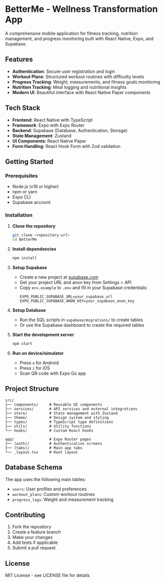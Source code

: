 # BetterMe - Wellness Transformation App

A comprehensive mobile application for fitness tracking, nutrition management, and progress monitoring built with React Native, Expo, and Supabase.

## Features

- **Authentication**: Secure user registration and login
- **Workout Plans**: Structured workout routines with difficulty levels
- **Progress Tracking**: Weight, measurements, and fitness goals monitoring
- **Nutrition Tracking**: Meal logging and nutritional insights
- **Modern UI**: Beautiful interface with React Native Paper components

## Tech Stack

- **Frontend**: React Native with TypeScript
- **Framework**: Expo with Expo Router
- **Backend**: Supabase (Database, Authentication, Storage)
- **State Management**: Zustand
- **UI Components**: React Native Paper
- **Form Handling**: React Hook Form with Zod validation

## Getting Started

### Prerequisites

- Node.js (v18 or higher)
- npm or yarn
- Expo CLI
- Supabase account

### Installation

1. **Clone the repository**
   ```bash
   git clone <repository-url>
   cd BetterMe
   ```

2. **Install dependencies**
   ```bash
   npm install
   ```

3. **Setup Supabase**
   - Create a new project at [supabase.com](https://supabase.com)
   - Get your project URL and anon key from Settings > API
   - Copy `env.example` to `.env` and fill in your Supabase credentials:
     ```
     EXPO_PUBLIC_SUPABASE_URL=your_supabase_url
     EXPO_PUBLIC_SUPABASE_ANON_KEY=your_supabase_anon_key
     ```

4. **Setup Database**
   - Run the SQL scripts in `supabase/migrations/` to create tables
   - Or use the Supabase dashboard to create the required tables

5. **Start the development server**
   ```bash
   npm start
   ```

6. **Run on device/simulator**
   - Press `a` for Android
   - Press `i` for iOS
   - Scan QR code with Expo Go app

## Project Structure

```
src/
├── components/     # Reusable UI components
├── services/       # API services and external integrations
├── store/          # State management with Zustand
├── theme/          # Design system and styling
├── types/          # TypeScript type definitions
├── utils/          # Utility functions
└── hooks/          # Custom React hooks

app/                # Expo Router pages
├── (auth)/         # Authentication screens
├── (tabs)/         # Main app tabs
└── _layout.tsx     # Root layout
```

## Database Schema

The app uses the following main tables:
- `users`: User profiles and preferences
- `workout_plans`: Custom workout routines
- `progress_logs`: Weight and measurement tracking

## Contributing

1. Fork the repository
2. Create a feature branch
3. Make your changes
4. Add tests if applicable
5. Submit a pull request

## License

MIT License - see LICENSE file for details
